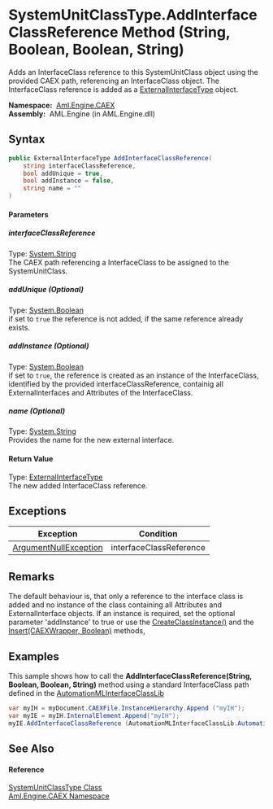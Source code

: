 SystemUnitClassType.AddInterfaceClassReference Method (String, Boolean, Boolean, String)
========================================================================================
Adds an InterfaceClass reference to this SystemUnitClass object using the provided CAEX path, referencing an InterfaceClass object. The InterfaceClass reference is added as a [ExternalInterfaceType][1] object.

  **Namespace:**  [Aml.Engine.CAEX][2]  
  **Assembly:**  AML.Engine (in AML.Engine.dll)

Syntax
------

```csharp
public ExternalInterfaceType AddInterfaceClassReference(
	string interfaceClassReference,
	bool addUnique = true,
	bool addInstance = false,
	string name = ""
)
```

#### Parameters

##### *interfaceClassReference*
Type: [System.String][3]  
 The CAEX path referencing a InterfaceClass to be assigned to the SystemUnitClass.

##### *addUnique* (Optional)
Type: [System.Boolean][4]  
 if set to `true` the reference is not added, if the same reference already exists.

##### *addInstance* (Optional)
Type: [System.Boolean][4]  
 if set to `true`, the reference is created as an instance of the InterfaceClass, identified by the provided interfaceClassReference, containig all ExternalInterfaces and Attributes of the InterfaceClass.

##### *name* (Optional)
Type: [System.String][3]  
Provides the name for the new external interface.

#### Return Value
Type: [ExternalInterfaceType][1]  
 The new added InterfaceClass reference. 

Exceptions
----------

Exception                  | Condition               
-------------------------- | ----------------------- 
[ArgumentNullException][5] | interfaceClassReference 


Remarks
-------
 The default behaviour is, that only a reference to the interface class is added and no instance of the class containing all Attributes and ExternalInterface objects. If an instance is required, set the optional parameter 'addInstance' to true or use the [CreateClassInstance()][6] and the [Insert(CAEXWrapper, Boolean)][7] methods, 

Examples
--------
 This sample shows how to call the **AddInterfaceClassReference(String, Boolean, Boolean, String)** method using a standard InterfaceClass path defined in the [AutomationMLInterfaceClassLib][8]
```csharp
var myIH = myDocument.CAEXFile.InstanceHierarchy.Append ("myIH");
var myIE = myIH.InternalElement.Append("myIH");
myIE.AddInterfaceClassReference (AutomationMLInterfaceClassLib.AutomationMLBaseInterface);
```


See Also
--------

#### Reference
[SystemUnitClassType Class][9]  
[Aml.Engine.CAEX Namespace][2]  

[1]: ../ExternalInterfaceType/README.md
[2]: ../README.md
[3]: https://docs.microsoft.com/dotnet/api/system.string
[4]: https://docs.microsoft.com/dotnet/api/system.boolean
[5]: https://docs.microsoft.com/dotnet/api/system.argumentnullexception
[6]: ../InterfaceFamilyType/CreateClassInstance.md
[7]: Insert.md
[8]: ../../Aml.Engine.AmlObjects/AutomationMLInterfaceClassLib/README.md
[9]: README.md
[10]: https://www.automationml.org
[11]: ../../icons/logoShade.png